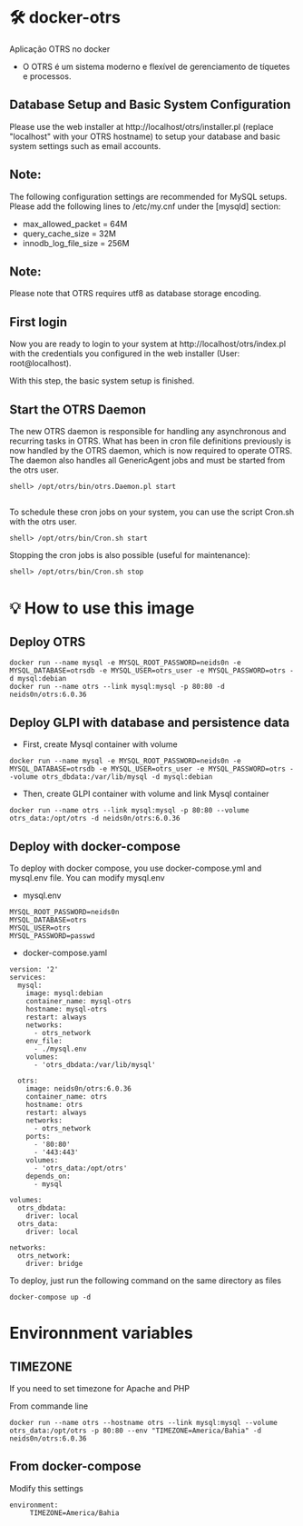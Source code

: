 # 🛠️ docker-otrs 
Aplicação OTRS no docker

- O OTRS é um sistema moderno e flexível de gerenciamento de tíquetes e processos.

## Database Setup and Basic System Configuration

Please use the web installer at http://localhost/otrs/installer.pl (replace "localhost" with your OTRS hostname) to setup your database and basic system settings such as email accounts.
##

## **Note**: 
The following configuration settings are recommended for MySQL setups. Please add the following lines to /etc/my.cnf under the [mysqld] section:

- max_allowed_packet   = 64M
- query_cache_size     = 32M
- innodb_log_file_size = 256M
##               

## **Note**: 

Please note that OTRS requires utf8 as database storage encoding.
##

## First login

Now you are ready to login to your system at http://localhost/otrs/index.pl with the credentials you configured in the web installer (User: root@localhost).

With this step, the basic system setup is finished.
##

## Start the OTRS Daemon

The new OTRS daemon is responsible for handling any asynchronous and recurring tasks in OTRS. What has been in cron file definitions previously is now handled by the OTRS daemon, which is now required to operate OTRS. The daemon also handles all GenericAgent jobs and must be started from the otrs user.

``` 
shell> /opt/otrs/bin/otrs.Daemon.pl start 
```

##            

To schedule these cron jobs on your system, you can use the script Cron.sh with the otrs user.

```
shell> /opt/otrs/bin/Cron.sh start
```
            

Stopping the cron jobs is also possible (useful for maintenance):

```
shell> /opt/otrs/bin/Cron.sh stop
```

# 💡 How to use this image

##  Deploy OTRS
```
docker run --name mysql -e MYSQL_ROOT_PASSWORD=neids0n -e MYSQL_DATABASE=otrsdb -e MYSQL_USER=otrs_user -e MYSQL_PASSWORD=otrs -d mysql:debian
docker run --name otrs --link mysql:mysql -p 80:80 -d neids0n/otrs:6.0.36
```

## Deploy GLPI with database and persistence data

- First, create Mysql container with volume

```
docker run --name mysql -e MYSQL_ROOT_PASSWORD=neids0n -e MYSQL_DATABASE=otrsdb -e MYSQL_USER=otrs_user -e MYSQL_PASSWORD=otrs --volume otrs_dbdata:/var/lib/mysql -d mysql:debian 
```

- Then, create GLPI container with volume and link Mysql container

```
docker run --name otrs --link mysql:mysql -p 80:80 --volume otrs_data:/opt/otrs -d neids0n/otrs:6.0.36
```

## Deploy with docker-compose

To deploy with docker compose, you use docker-compose.yml and mysql.env file. You can modify mysql.env

- mysql.env
```
MYSQL_ROOT_PASSWORD=neids0n
MYSQL_DATABASE=otrs
MYSQL_USER=otrs
MYSQL_PASSWORD=passwd
```

- docker-compose.yaml
```
version: '2'
services:
  mysql:
    image: mysql:debian
    container_name: mysql-otrs
    hostname: mysql-otrs
    restart: always
    networks:
      - otrs_network
    env_file:
      - ./mysql.env
    volumes:
      - 'otrs_dbdata:/var/lib/mysql'

  otrs:
    image: neids0n/otrs:6.0.36
    container_name: otrs
    hostname: otrs
    restart: always
    networks:
      - otrs_network
    ports:
      - '80:80'
      - '443:443'
    volumes:
      - 'otrs_data:/opt/otrs'
    depends_on:
      - mysql

volumes:
  otrs_dbdata:
    driver: local
  otrs_data:
    driver: local

networks:
  otrs_network:
    driver: bridge
```

To deploy, just run the following command on the same directory as files

```
docker-compose up -d
```

# Environnment variables

## TIMEZONE

If you need to set timezone for Apache and PHP

From commande line

```
docker run --name otrs --hostname otrs --link mysql:mysql --volume otrs_data:/opt/otrs -p 80:80 --env "TIMEZONE=America/Bahia" -d neids0n/otrs:6.0.36
```

## From docker-compose

Modify this settings

```
environment:
     TIMEZONE=America/Bahia
```

